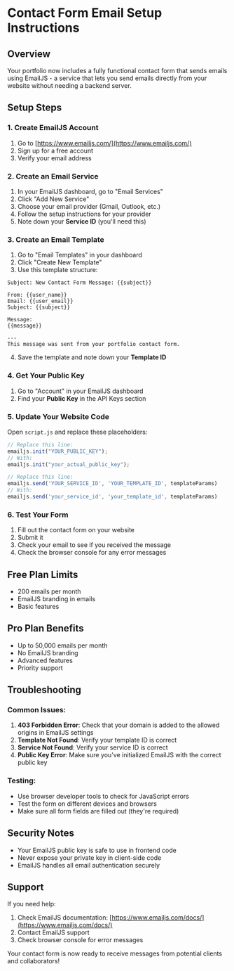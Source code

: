 # Contact Form Email Setup Instructions

## Overview
Your portfolio now includes a fully functional contact form that sends emails using EmailJS - a service that lets you send emails directly from your website without needing a backend server.

## Setup Steps

### 1. Create EmailJS Account
1. Go to [https://www.emailjs.com/](https://www.emailjs.com/)
2. Sign up for a free account
3. Verify your email address

### 2. Create an Email Service
1. In your EmailJS dashboard, go to "Email Services"
2. Click "Add New Service"
3. Choose your email provider (Gmail, Outlook, etc.)
4. Follow the setup instructions for your provider
5. Note down your **Service ID** (you'll need this)

### 3. Create an Email Template
1. Go to "Email Templates" in your dashboard
2. Click "Create New Template"
3. Use this template structure:

```
Subject: New Contact Form Message: {{subject}}

From: {{user_name}}
Email: {{user_email}}
Subject: {{subject}}

Message:
{{message}}

---
This message was sent from your portfolio contact form.
```

4. Save the template and note down your **Template ID**

### 4. Get Your Public Key
1. Go to "Account" in your EmailJS dashboard
2. Find your **Public Key** in the API Keys section

### 5. Update Your Website Code
Open `script.js` and replace these placeholders:

```javascript
// Replace this line:
emailjs.init("YOUR_PUBLIC_KEY");
// With:
emailjs.init("your_actual_public_key");

// Replace this line:
emailjs.send('YOUR_SERVICE_ID', 'YOUR_TEMPLATE_ID', templateParams)
// With:
emailjs.send('your_service_id', 'your_template_id', templateParams)
```

### 6. Test Your Form
1. Fill out the contact form on your website
2. Submit it
3. Check your email to see if you received the message
4. Check the browser console for any error messages

## Free Plan Limits
- 200 emails per month
- EmailJS branding in emails
- Basic features

## Pro Plan Benefits
- Up to 50,000 emails per month
- No EmailJS branding
- Advanced features
- Priority support

## Troubleshooting

### Common Issues:
1. **403 Forbidden Error**: Check that your domain is added to the allowed origins in EmailJS settings
2. **Template Not Found**: Verify your template ID is correct
3. **Service Not Found**: Verify your service ID is correct
4. **Public Key Error**: Make sure you've initialized EmailJS with the correct public key

### Testing:
- Use browser developer tools to check for JavaScript errors
- Test the form on different devices and browsers
- Make sure all form fields are filled out (they're required)

## Security Notes
- Your EmailJS public key is safe to use in frontend code
- Never expose your private key in client-side code
- EmailJS handles all email authentication securely

## Support
If you need help:
1. Check EmailJS documentation: [https://www.emailjs.com/docs/](https://www.emailjs.com/docs/)
2. Contact EmailJS support
3. Check browser console for error messages

Your contact form is now ready to receive messages from potential clients and collaborators! 